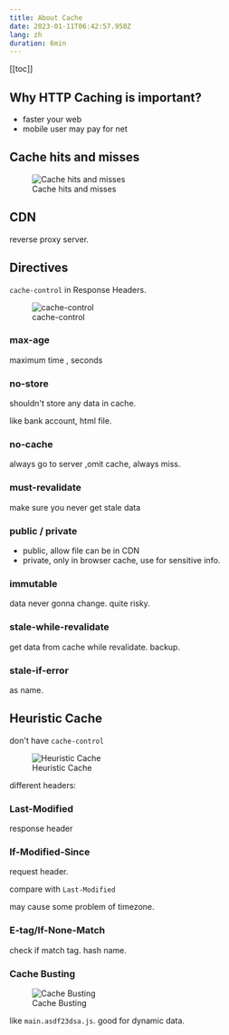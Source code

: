 ```yaml
---
title: About Cache
date: 2023-01-11T06:42:57.950Z
lang: zh
duration: 6min
---
```


[[toc]]

## Why HTTP Caching is important?
- faster your web
- mobile user may pay for net

## Cache hits and misses

<figure>
  <img src="/images/cache-1.png" alt="Cache hits and misses" />
  <figcaption>Cache hits and misses</figcaption>
</figure>

## CDN
reverse proxy server.

## Directives
`cache-control` in Response Headers.

<figure>
  <img src="/images/cache-2.png" alt="cache-control" />
  <figcaption>cache-control</figcaption>
</figure>

### max-age
maximum time , seconds

### no-store
shouldn't store any data in cache.

like bank account, html file.

### no-cache 
always go to server ,omit cache, always miss.

### must-revalidate
make sure you never get stale data

### public / private
- public, allow file can be in CDN
- private, only in browser cache, use for sensitive info.

### immutable
data never gonna change. quite risky.

### stale-while-revalidate
get data from cache while revalidate. backup.

### stale-if-error
as name.

## Heuristic Cache
don't have `cache-control`

<figure>
  <img src="/images/cache-3.png" alt="Heuristic Cache" />
  <figcaption>Heuristic Cache</figcaption>
</figure>

different headers:

### Last-Modified
response header

### If-Modified-Since
request header.

compare with `Last-Modified`

may cause some problem of timezone.

### E-tag/If-None-Match
check if match tag. hash name.

### Cache Busting

<figure>
  <img src="/images/cache-4.png" alt="Cache Busting" />
  <figcaption>Cache Busting</figcaption>
</figure>

like `main.asdf23dsa.js`.
good for dynamic data.


